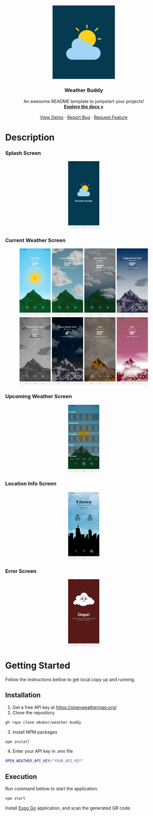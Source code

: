 <br />
<div align="center">
  <a href="https://github.com/mkokor/weather-buddy">
    <img src="./assets/logo.jpg" alt="Logo" width="200"">
  </a>

  <h3 align="center">Weather Buddy</h3>

  <p align="center">
    An awesome README template to jumpstart your projects!
    <br />
    <a href="https://github.com/mkokor/weather-buddy"><strong>Explore the docs »</strong></a>
    <br />
    <br />
    <a href="https://github.com/mkokor/Best-README-Template">View Demo</a>
    ·
    <a href="https://github.com/mkokor/weather-buddy/issues">Report Bug</a>
    ·
    <a href="https://github.com/mkokor/weather-buddy/issues">Request Feature</a>
  </p>
</div>

# Description

### Splash Screen
<div align="center">
  <img src="./screenshots/splash-screen.jpg" alt="splash-screen" style="display: inline-block; width: 100px;">
</div>

### Current Weather Screen
<div align="center">
  <img src="./screenshots/clear-weather.jpg" alt="clear-weather" style="display: inline-block; width: 100px;">
  <img src="./screenshots/cloudy-weather.jpg" alt="cloudy-weather" style="display: inline-block; width: 100px;">
  <img src="./screenshots/cloudy-rainy-weather.jpg" alt="cloudy-rainy-weather" style="display: inline-block; width: 100px;">
  <img src="./screenshots/rainy-weather.jpg" alt="rainy-weather" style="display: inline-block; width: 100px;">
  <img src="./screenshots/thunderstorm.jpg" alt="thunderstorm" style="display: inline-block; width: 100px;">
  <img src="./screenshots/snow.jpg" alt="snow" style="display: inline-block; width: 100px;">
  <img src="./screenshots/haze.jpg" alt="haze" style="display: inline-block; width: 100px;">
  <img src="./screenshots/mist.jpg" alt="mist" style="display: inline-block; width: 100px;">
</div>

### Upcoming Weather Screen
<div align="center">
  <img src="./screenshots/upcoming-weather.jpg" alt="upcoming-weather" style="display: inline-block; width: 100px;">
</div>

### Location Info Screen
<div align="center">
  <img src="./screenshots/city-info-screen.jpg" alt="city-info-screen" style="display: inline-block; width: 100px;">
</div>

### Error Screen
<div align="center">
  <img src="./screenshots/error-screen.jpg" alt="error-screen" style="display: inline-block; width: 100px;">
</div>


# Getting Started
<p align="justify">
  Follow the instructions bellow to get local copy up and running.
</p>

## Installation
1. Get a free API key at https://openweathermap.org/
2. Clone the repository
```bash
gh repo clone mkokor/weather-buddy
```
3. Install NPM packages
```bash
npm install
```
4. Enter your API key in .env file
```bash
OPEN_WEATHER_API_KEY="YOUR_API_KEY"
```

## Execution
<p align="justify">
  Run command bellow to start the application.
</p>

```bash
npm start
```

<p align="justify">
  Install <a href="https://expo.dev/client">Expo Go</a> application, and scan the generated QR code.
</p>
